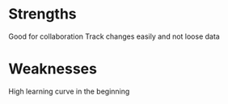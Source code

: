 # Strengths
Good for collaboration
Track changes easily and not loose data
# Weaknesses
High learning curve in the beginning